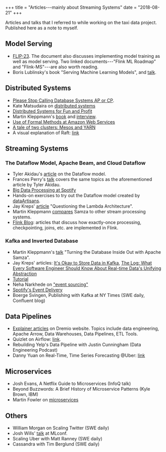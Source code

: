 +++
title = "Articles---mainly about Streaming Systems"
date = "2018-08-21"
+++

Articles and talks that I referred to while working on the taxi data project.
Published here as a note to myself.

## Model Serving
- [FLIP-23](https://cwiki.apache.org/confluence/display/FLINK/FLIP-23+-+Model+Serving).
The document also discusses implementing model training as well as model serving.
Two linked documents---"Flink ML Roadmap" and "Flink-MS"---are also worth reading.
- Boris Lublinsky's book "Serving Machine Learning Models", and [talk](https://www.youtube.com/watch?v=YmrCv5onW_E).

## Distributed Systems

- [Please Stop Calling Database Systems AP or CP](https://martin.kleppmann.com/2015/05/11/please-stop-calling-databases-cp-or-ap.html).
- Kate Matsudaira on [distributed systems](http://www.aosabook.org/en/distsys.html)
- [Distributed Systems for Fun and Profit](https://martinfowler.com/articles/microservices.html)
- Martin Kleppmann's [book](http://shop.oreilly.com/product/0636920032175.do) and [interview](https://softwareengineeringdaily.com/2017/05/02/data-intensive-applications-with-martin-kleppmann/).
- [Use of Formal Methods at Amazon Web Services](http://lamport.azurewebsites.net/tla/amazon.html)
- [A tale of two clusters: Mesos and YARN](https://www.oreilly.com/ideas/a-tale-of-two-clusters-mesos-and-yarn)
- A visual explanation of Raft: [link](http://thesecretlivesofdata.com/raft/)

## Streaming Systems

### The Dataflow Model, Apache Beam, and Cloud Dataflow
- Tyler Akidau's [article](https://www.oreilly.com/ideas/the-world-beyond-batch-streaming-101) on the Dataflow model.
- Frances Perry's [talk](https://www.youtube.com/watch?v=3UfZN59Nsk8) covers the same topics as the aforementioned article by Tyler Akidau.
- [Big Data Processing at Spotify](https://labs.spotify.com/2017/10/16/big-data-processing-at-spotify-the-road-to-scio-part-1/)
- Hands-on exercises to try out the Dataflow model created by [dataArtisans](http://training.data-artisans.com/).
- Jay Kreps' [article](https://www.oreilly.com/ideas/questioning-the-lambda-architecture) "Questioning the Lambda Architecture".
- Martin Kleppmann [compares](https://samza.apache.org/learn/documentation/latest/comparisons/introduction.html) Samza to other stream processing systems.
- [Flink Blog](https://flink.apache.org/blog/): articles that discuss how exactly-once processing, checkpointing, joins, etc. are implemented in Flink.

### Kafka and Inverted Database
- Martin Kleppmann's [talk](https://www.confluent.io/blog/turning-the-database-inside-out-with-apache-samza/) "Turning the Database Inside Out with Apache Samza".
- Jay Kreps' articles: [It's Okay to Store Data in Kafka](https://www.confluent.io/blog/okay-store-data-apache-kafka/),
[The Log: What Every Software Engineer Should Know About Real-time Data's Unifying Abstraction](https://engineering.linkedin.com/distributed-systems/log-what-every-software-engineer-should-know-about-real-time-datas-unifying)
- [Tutorial](http://www.michael-noll.com/blog/2014/08/18/apache-kafka-training-deck-and-tutorial/)
- Neha Narkhede on ["event sourcing"](https://www.confluent.io/blog/event-sourcing-cqrs-stream-processing-apache-kafka-whats-connection/)
- [Spotify's Event Delivery](https://labs.spotify.com/2016/02/25/spotifys-event-delivery-the-road-to-the-cloud-part-i/)
- Boerge Svingen, Publishing with Kafka at NY Times (SWE daily, Confluent blog)

## Data Pipelines
- [Explainer articles](https://www.dremio.com/library/#explainer) on Dremio website.
    Topics include data engineering, Apache Arrow, Data Warehouses, Data Pipelines, ETL Tools.
- Quizlet on Airflow: [link](https://medium.com/tech-quizlet/going-with-the-flow-how-quizlet-uses-apache-airflow-to-execute-complex-data-processing-pipelines-1ca546f8cc68).
- Rebuilding Yelp's Data Pipeline with Justin Cunningham (Data Engineering Podcast)
-  Danny Yuan on Real-Time, Time Series Forecasting @Uber: [link](https://www.infoq.com/podcasts/streaming-real-time-uber-time-series-danny-yuan)

## Microservices
- Josh Evans, A Netflix Guide to Microservices (InfoQ talk)
- Beyond Buzzwords: A Brief History of Microservice Patterns (Kyle Brown, IBM)
- Martin Fowler on [microservices](https://martinfowler.com/articles/microservices.html)

## Others
- William Morgan on Scaling Twitter (SWE daily)
- Josh Wills' [talk](https://www.youtube.com/watch?v=qNAw7mUgx34) at MLconf.
- Scaling Uber with Matt Ranney (SWE daily)
- Cassandra with Tim Berglund (SWE daily)
